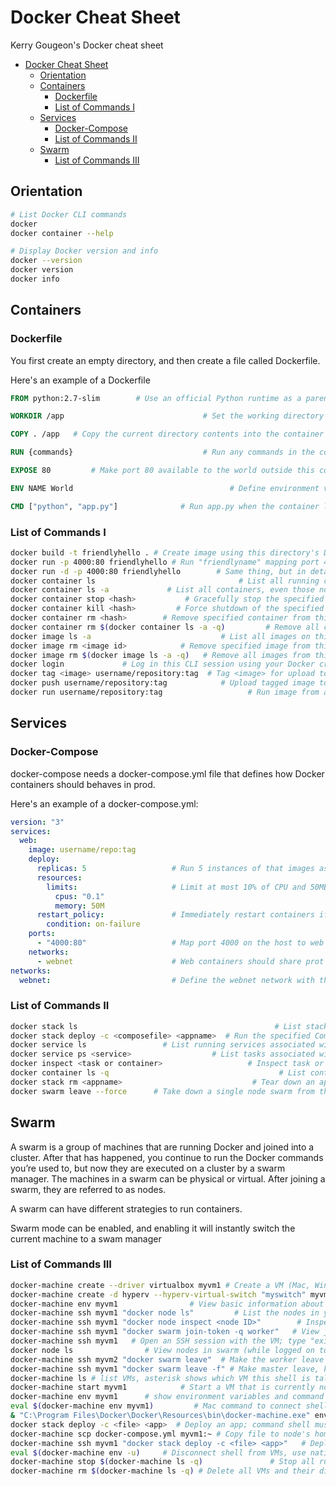 # Docker Cheat Sheet
Kerry Gougeon's Docker cheat sheet

- [Docker Cheat Sheet](#docker-cheat-sheet)
  - [Orientation](#orientation)
  - [Containers](#containers)
    - [Dockerfile](#dockerfile)
    - [List of Commands I](#list-of-commands-i)
  - [Services](#services)
    - [Docker-Compose](#docker-compose)
    - [List of Commands II](#list-of-commands-ii)
  - [Swarm](#swarm)
    - [List of Commands III](#list-of-commands-iii)

## Orientation

```sh
# List Docker CLI commands
docker
docker container --help

# Display Docker version and info
docker --version
docker version
docker info
```

## Containers

### Dockerfile 

You first create an empty directory, and then create a file called Dockerfile. 

Here's an example of a Dockerfile

```dockerfile
FROM python:2.7-slim        # Use an official Python runtime as a parent image

WORKDIR /app                               # Set the working directory to /app

COPY . /app   # Copy the current directory contents into the container at /app

RUN {commands}                             # Run any commands in the container

EXPOSE 80         # Make port 80 available to the world outside this container

ENV NAME World                                   # Define environment variable

CMD ["python", "app.py"]              # Run app.py when the container launches
```


### List of Commands I

```bash
docker build -t friendlyhello . # Create image using this directory's Dockerfile
docker run -p 4000:80 friendlyhello # Run "friendlyname" mapping port 4000 to 80
docker run -d -p 4000:80 friendlyhello        # Same thing, but in detached mode
docker container ls                                # List all running containers
docker container ls -a             # List all containers, even those not running
docker container stop <hash>           # Gracefully stop the specified container
docker container kill <hash>         # Force shutdown of the specified container
docker container rm <hash>        # Remove specified container from this machine
docker container rm $(docker container ls -a -q)         # Remove all containers
docker image ls -a                             # List all images on this machine
docker image rm <image id>            # Remove specified image from this machine
docker image rm $(docker image ls -a -q)   # Remove all images from this machine
docker login             # Log in this CLI session using your Docker credentials
docker tag <image> username/repository:tag  # Tag <image> for upload to registry
docker push username/repository:tag            # Upload tagged image to registry
docker run username/repository:tag                   # Run image from a registry
```

## Services

### Docker-Compose

docker-compose needs a docker-compose.yml file that defines how Docker containers should behaves in prod. 

Here's an example of a docker-compose.yml:

```yml
version: "3"
services:
  web:
    image: username/repo:tag
    deploy:
      replicas: 5                   # Run 5 instances of that images as "web"
      resources:
        limits:                     # Limit at most 10% of CPU and 50MB of RAM
          cpus: "0.1"
          memory: 50M
      restart_policy:               # Immediately restart containers if one fails
        condition: on-failure
    ports:
      - "4000:80"                   # Map port 4000 on the host to web's port 80
    networks:                       
      - webnet                      # Web containers should share prot 80 via load-balanced network called webnet
networks:                           
  webnet:                           # Define the webnet network with the default settings
```

### List of Commands II

```sh
docker stack ls                                            # List stacks or apps
docker stack deploy -c <composefile> <appname>  # Run the specified Compose file
docker service ls                 # List running services associated with an app
docker service ps <service>                  # List tasks associated with an app
docker inspect <task or container>                   # Inspect task or container
docker container ls -q                                      # List container IDs
docker stack rm <appname>                             # Tear down an application
docker swarm leave --force      # Take down a single node swarm from the manager
```

## Swarm 

A swarm is a group of machines that are running Docker and joined into a cluster. After that has happened, you continue to run the Docker commands you’re used to, but now they are executed on a cluster by a swarm manager. The machines in a swarm can be physical or virtual. After joining a swarm, they are referred to as nodes. 

A swarm can have different strategies to run containers. 

Swarm mode can be enabled, and enabling it will instantly switch the current machine to a swam manager

### List of Commands III

```sh
docker-machine create --driver virtualbox myvm1 # Create a VM (Mac, Win7, Linux)
docker-machine create -d hyperv --hyperv-virtual-switch "myswitch" myvm1 # Win10
docker-machine env myvm1                # View basic information about your node
docker-machine ssh myvm1 "docker node ls"         # List the nodes in your swarm
docker-machine ssh myvm1 "docker node inspect <node ID>"        # Inspect a node
docker-machine ssh myvm1 "docker swarm join-token -q worker"   # View join token
docker-machine ssh myvm1   # Open an SSH session with the VM; type "exit" to end
docker node ls                # View nodes in swarm (while logged on to manager)
docker-machine ssh myvm2 "docker swarm leave"  # Make the worker leave the swarm
docker-machine ssh myvm1 "docker swarm leave -f" # Make master leave, kill swarm
docker-machine ls # list VMs, asterisk shows which VM this shell is talking to
docker-machine start myvm1            # Start a VM that is currently not running
docker-machine env myvm1      # show environment variables and command for myvm1
eval $(docker-machine env myvm1)         # Mac command to connect shell to myvm1
& "C:\Program Files\Docker\Docker\Resources\bin\docker-machine.exe" env myvm1 | Invoke-Expression   # Windows command to connect shell to myvm1
docker stack deploy -c <file> <app>  # Deploy an app; command shell must be set to talk to manager (myvm1), uses local Compose file
docker-machine scp docker-compose.yml myvm1:~ # Copy file to node's home dir (only required if you use ssh to connect to manager and deploy the app)
docker-machine ssh myvm1 "docker stack deploy -c <file> <app>"   # Deploy an app using ssh (you must have first copied the Compose file to myvm1)
eval $(docker-machine env -u)     # Disconnect shell from VMs, use native docker
docker-machine stop $(docker-machine ls -q)               # Stop all running VMs
docker-machine rm $(docker-machine ls -q) # Delete all VMs and their disk images
```